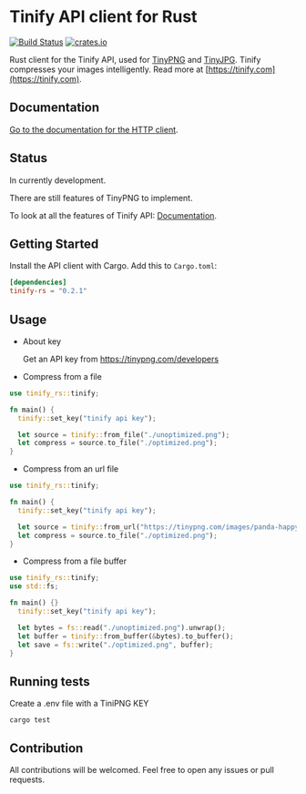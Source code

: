# Tinify API client for Rust

[![Build Status](https://github.com/Danieroner/tinify-rs/actions/workflows/ci.yml/badge.svg)](https://github.com/Danieroner/tinify-rs/actions)
[![crates.io](https://img.shields.io/crates/v/tinify-rs.svg)](https://crates.io/crates/tinify-rs)

Rust client for the Tinify API, used for [TinyPNG](https://tinypng.com) and [TinyJPG](https://tinyjpg.com). Tinify compresses your images intelligently. Read more at [https://tinify.com](https://tinify.com).

## Documentation

[Go to the documentation for the HTTP client](https://tinypng.com/developers/reference).

## Status

In currently development.

There are still features of TinyPNG to implement.

To look at all the features of Tinify API: [Documentation](https://tinypng.com/developers/reference).

## Getting Started

Install the API client with Cargo. Add this to `Cargo.toml`:

```toml
[dependencies]
tinify-rs = "0.2.1"
```
## Usage

- About key

  Get an API key from  https://tinypng.com/developers

- Compress from a file
```rust
use tinify_rs::tinify;

fn main() {
  tinify::set_key("tinify api key");

  let source = tinify::from_file("./unoptimized.png");
  let compress = source.to_file("./optimized.png");
}
```

- Compress from an url file
```rust
use tinify_rs::tinify;

fn main() {
  tinify::set_key("tinify api key");

  let source = tinify::from_url("https://tinypng.com/images/panda-happy.png");
  let compress = source.to_file("./optimized.png");
}
```

- Compress from a file buffer
```rust
use tinify_rs::tinify;
use std::fs;

fn main() {}
  tinify::set_key("tinify api key");

  let bytes = fs::read("./unoptimized.png").unwrap();
  let buffer = tinify::from_buffer(&bytes).to_buffer();
  let save = fs::write("./optimized.png", buffer);
}
```

## Running tests

Create a .env file with a TiniPNG KEY

```
cargo test
```

## Contribution

All contributions will be welcomed. Feel free to open any issues or pull requests.
